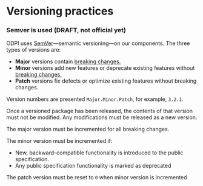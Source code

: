 # Versioning practices

### Semver is used (DRAFT, not official yet)

ODPI uses [SemVer](https://semver.org/)—semantic versioning—on our components. The three types of versions are:

* **Major** versions contain [breaking changes.](breaking-changes.md)
* **Minor** versions add new features or deprecate existing features without [breaking changes.](breaking-changes.md)
* **Patch** versions fix defects or optimize existing features without breaking changes.

Version numbers are presented `Major.Minor.Patch`, for example, `3.2.1`.



Once a versioned package has been released, the contents of that version must not be modified. Any modifications must be released as a new version.

The major version must be incremented for all breaking changes.

The minor version must be incremented if:

* New, backward-compatible functionality is introduced to the public specification.
* Any public specification functionality is marked as deprecated

The patch version must be reset to `0` when minor version is incremented

